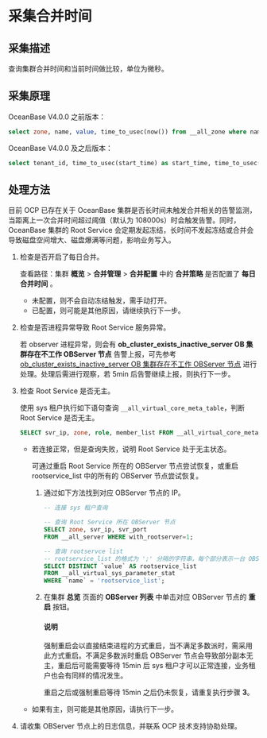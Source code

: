 # 采集合并时间

## 采集描述

查询集群合并时间和当前时间做比较，单位为微秒。

## 采集原理

OceanBase V4.0.0 之前版本：

```sql
select zone, name, value, time_to_usec(now()) from __all_zone where name = 'merge_start_time';
```

OceanBase V4.0.0 及之后版本：

```sql
select tenant_id, time_to_usec(start_time) as start_time, time_to_usec(now()) as now from CDB_OB_MAJOR_COMPACTION;
```

## 处理方法

目前 OCP 已存在关于 OceanBase 集群是否长时间未触发合并相关的告警监测，当距离上一次合并时间超过阈值（默认为 108000s）时会触发告警。同时，OceanBase 集群的 Root Service 会定期发起冻结，长时间不发起冻结或合并会导致磁盘空间增大、磁盘爆满等问题，影响业务写入。

1. 检查是否开启了每日合并。

   查看路径：集群 **概览** > **合并管理** > **合并配置** 中的 **合并策略** 是否配置了 **每日合并时间** 。
  
   * 未配置，则不会自动冻结触发，需手动打开。
   * 已配置，则可能是其他原因，请继续执行下一步。

2. 检查是否进程异常导致 Root Service 服务异常。

   若 observer 进程异常，则会有 **ob_cluster_exists_inactive_server OB 集群存在不工作 OBServer 节点** 告警上报，可先参考 [ob_cluster_exists_inactive_server OB 集群存在不工作 OBServer 节点](../../100.alarm-reference/200.ob-alert/400.ob_cluster_exists_inactive_server.md) 进行处理。处理后需进行观察，若 5min 后告警继续上报，则执行下一步。

3. 检查 Root Service 是否无主。

    使用 sys 租户执行如下语句查询 `__all_virtual_core_meta_table`，判断 Root Service 是否无主。

    ```sql
    SELECT svr_ip, zone, role, member_list FROM __all_virtual_core_meta_table;
    ```

    * 若连接正常，但是查询失败，说明 Root Service 处于无主状态。

      可通过重启 Root Service 所在的 OBServer 节点尝试恢复，或重启 rootservice_list 中的所有的 OBServer 节点尝试恢复。

       1. 通过如下方法找到对应 OBServer 节点的 IP。

          ```sql
          -- 连接 sys 租户查询

          -- 查询 Root Service 所在 OBServer 节点
          SELECT zone, svr_ip, svr_port
          FROM __all_server WHERE with_rootserver=1;

          -- 查询 rootservce list
          -- rootservice_list 的格式为 ';' 分隔的字符串，每个部分表示一台 OBServer 节点
          SELECT DISTINCT `value` AS rootservice_list
          FROM __all_virtual_sys_parameter_stat
          WHERE `name` = 'rootservice_list';
          ```

       2. 在集群 **总览** 页面的 **OBServer 列表** 中单击对应 OBServer 节点的 **重启** 按钮。

          <main id="notice" type='explain'>
          <h4>说明</h4>
          强制重启会以直接结束进程的方式重启，当不满足多数派时，需采用此方式重启。不满足多数派时重启 OBServer 节点会导致部分副本无主，重启后可能需要等待 15min 后 sys 租户才可以正常连接，业务租户也会有同样的情况发生。
          </main>

          重启之后或强制重启等待 15min 之后仍未恢复，请重复执行步骤 **3**。

    * 如果有主，则可能是其他原因，请执行下一步。

4. 请收集 OBServer 节点上的日志信息，并联系 OCP 技术支持协助处理。
